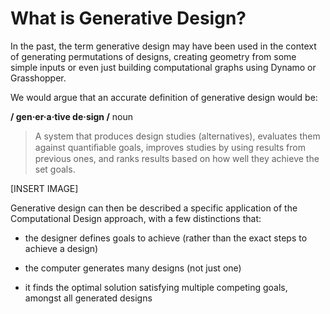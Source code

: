 # What is Generative Design?

In the past, the term generative design may have been used in the context of generating permutations of designs, creating geometry from some simple inputs or even just building computational graphs using Dynamo or Grasshopper. 

 

We would argue that an accurate definition of generative design would be:

**/ gen·er·a·tive de·sign /**
noun 

>A system that produces design studies (alternatives), evaluates them against quantiﬁable goals, improves studies by using results from previous ones, and ranks results based on how well they achieve the set goals.


[INSERT IMAGE]


Generative design can then be described a specific application of the Computational Design approach, with a few distinctions that:

* the designer defines goals to achieve (rather than the exact steps to achieve a design) 

* the computer generates many designs (not just one) 

* it finds the optimal solution satisfying multiple competing goals, amongst all generated designs
